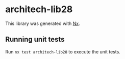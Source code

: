 # architech-lib28

This library was generated with [Nx](https://nx.dev).

## Running unit tests

Run `nx test architech-lib28` to execute the unit tests.
